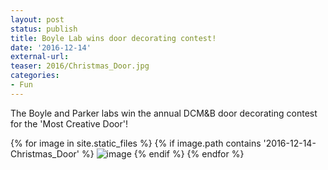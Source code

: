 ```yaml
---
layout: post
status: publish
title: Boyle Lab wins door decorating contest!
date: '2016-12-14'
external-url:
teaser: 2016/Christmas_Door.jpg
categories:
- Fun
---
```


The Boyle and Parker labs win the annual DCM&B door decorating contest for the 'Most Creative Door'!

<div>
{% for image in site.static_files %}
    {% if image.path contains '2016-12-14-Christmas_Door' %}
        <img src="{{ site.baseurl }}{{ image.path }}" alt="image" />
    {% endif %}
{% endfor %}
</div>
